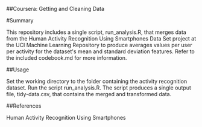 ##Coursera: Getting and Cleaning Data

#Summary

This repository includes a single script, run_analysis.R, that merges data from the Human Activity Recognition Using Smartphones Data Set project at the UCI Machine Learning Repository to produce averages values per user per activity for the dataset's mean and standard deviation features. Refer to the included codebook.md for more information.

##Usage

Set the working directory to the folder containing the activity recognition dataset. Run the script run_analysis.R. The script produces a single output file, tidy-data.csv, that contains the merged and transformed data.

##References

Human Activity Recognition Using Smartphones
